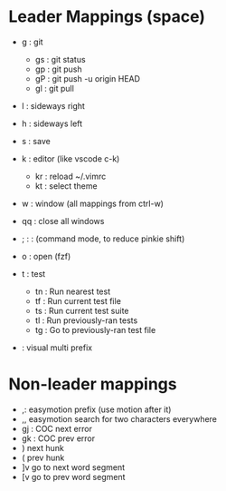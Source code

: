 # Leader Mappings (space)

- <leader>g : git
  - <leader>gs : git status
  - <leader>gp : git push
  - <leader>gP : git push -u origin HEAD
  - <leader>gl : git pull

- <leader>l : sideways right
- <leader>h : sideways left

- <leader>s : save

- <leader>k : editor (like vscode c-k)
  - <leader>kr : reload ~/.vimrc
  - <leader>kt : select theme

- <leader>w : window (all mappings from ctrl-w)
- <leader>q<leader>q : close all windows

- <leader>; : : (command mode, to reduce pinkie shift)

- <leader>o : open (fzf)

- <leader>t : test
  - <leader>tn : Run nearest test
  - <leader>tf : Run current test file
  - <leader>ts : Run current test suite
  - <leader>tl : Run previously-ran tests
  - <leader>tg : Go to previously-ran test file

- <leader><leader> : visual multi prefix

# Non-leader mappings

- ,: easymotion prefix (use motion after it)
- ,, easymotion search for two characters everywhere
- gj : COC next error
- gk : COC prev error
- ) next hunk
- ( prev hunk
- ]v go to next word segment
- [v go to prev word segment
